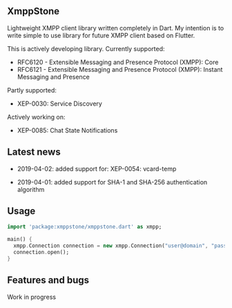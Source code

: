 ## XmppStone

Lightweight XMPP client library written completely in Dart.
My intention is to write simple to use library for future XMPP client based on Flutter.

This is actively developing library.
Currently supported:
 - RFC6120 - Extensible Messaging and Presence Protocol (XMPP): Core 
 - RFC6121 - Extensible Messaging and Presence Protocol (XMPP): Instant Messaging and Presence

Partly supported:
 - XEP-0030: Service Discovery

Actively working on: 
   - XEP-0085: Chat State Notifications

## Latest news

- 2019-04-02: added support for: XEP-0054: vcard-temp

- 2019-04-01: added support for SHA-1 and SHA-256 authentication algorithm

## Usage

```dart
import 'package:xmppstone/xmppstone.dart' as xmpp;

main() {
  xmpp.Connection connection = new xmpp.Connection("user@domain", "password", 5222);
  connection.open();
}
```

## Features and bugs

Work in progress
